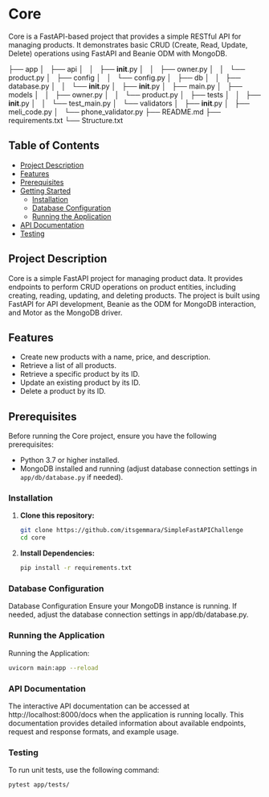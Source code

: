 # Core

Core is a FastAPI-based project that provides a simple RESTful API for managing products. It demonstrates basic CRUD (Create, Read, Update, Delete) operations using FastAPI and Beanie ODM with MongoDB.

├── app
│   ├── api
│   │   ├── __init__.py
│   │   ├── owner.py
│   │   └── product.py
│   ├── config
│   │   └── config.py
│   ├── db
│   │   ├── database.py
│   │   └── __init__.py
│   ├── __init__.py
│   ├── main.py
│   ├── models
│   │   ├── owner.py
│   │   └── product.py
│   ├── tests
│   │   ├── __init__.py
│   │   └── test_main.py
│   └── validators
│       ├── __init__.py
│       ├── meli_code.py
│       └── phone_validator.py
├── README.md
├── requirements.txt
└── Structure.txt

## Table of Contents

- [Project Description](#project-description)
- [Features](#features)
- [Prerequisites](#prerequisites)
- [Getting Started](#getting-started)
  - [Installation](#installation)
  - [Database Configuration](#database-configuration)
  - [Running the Application](#running-the-application)
- [API Documentation](#api-documentation)
- [Testing](#testing)
## Project Description

Core is a simple FastAPI project for managing product data. It provides endpoints to perform CRUD operations on product entities, including creating, reading, updating, and deleting products. The project is built using FastAPI for API development, Beanie as the ODM for MongoDB interaction, and Motor as the MongoDB driver.

## Features

- Create new products with a name, price, and description.
- Retrieve a list of all products.
- Retrieve a specific product by its ID.
- Update an existing product by its ID.
- Delete a product by its ID.

## Prerequisites

Before running the Core project, ensure you have the following prerequisites:

- Python 3.7 or higher installed.
- MongoDB installed and running (adjust database connection settings in `app/db/database.py` if needed).

### Installation

1. **Clone this repository:**

   ```bash
   git clone https://github.com/itsgemmara/SimpleFastAPIChallenge
   cd core 

2. **Install Dependencies:**

   ```bash
   pip install -r requirements.txt 

### Database Configuration

Database Configuration
Ensure your MongoDB instance is running. If needed, adjust the database connection settings in app/db/database.py.

### Running the Application

Running the Application:

   ```bash 
   uvicorn main:app --reload  
   ```

### API Documentation

The interactive API documentation can be accessed at http://localhost:8000/docs when the application is running locally. This documentation provides detailed information about available endpoints, request and response formats, and example usage.


### Testing

To run unit tests, use the following command:
   ```bash
   pytest app/tests/

   ```